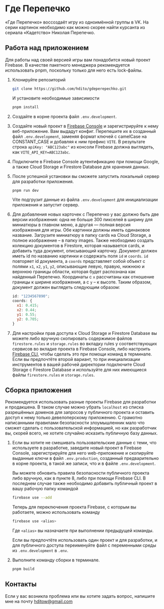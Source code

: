 # Где Перепечко

«Где Перепечко» воссоздаёт игру из одноимённой группы в VK. На серии картинок необходимо как можно скорее найти курсанта из сериала «Кадетство» Николая Перепечко.

## Работа над приложением

Для работы над своей версией игры вам понадобится новый проект Firebase. В качестве пакетного менеджера рекомендуется использовать pnpm, поскольку только для него есть lock-файлы.

1. Клонируйте репозиторий

   ```bash
   git clone https://github.com/hdito/gdeperepechko.git
   ```

   И установите необходимые зависимости

   ```bash
   pnpm install
   ```

2. Создайте в корне проекта файл `.env.development`.
3. Создайте новый проект в [Firebase Console](https://console.firebase.google.com) и зарегистрируйте к нему веб-приложение. Вам выдадут конфиг. Перепешите их в созданный файл `.env.development`, заменяя формат ключей с camelCase на CONSTANT_CASE и добавляя к ним префикс `VITE`. В результате строка `apiKey: "ABC123abc"` из консоли Firebase должна выглядеть, как `VITE_API_KEY=ABC123abc`.
4. Подключите в Firebase Console аутентификацию при помощи Google, а также Cloud Storage и Firestore Database для хранения данных.
5. После успешной установки вы сможете запустить локальный сервер для разработки приложения.

   ```bash
   pnpm run dev
   ```

   Vite подгрузит данные из файла `.env.development` для инициализации приложения и запустит сервер.

6. Для добавления новых карточек с Перепечко у вас должно быть две версии изображения: одна не больше 300 пикселей в ширину для миниатюры в главном меню, а другая — полная версия изображения для игры. Обе картинки должны иметь одинаковое название. Загрузите миниатюру в папку cards на Cloud Storage, а полное изображение – в папку images. Также необходимо создать колекцию документов в Firestore, которая называется cards, и добавить туда документ, описывающий карточку. Документ должен иметь id по названию картинки и содержать поля `id` и `coords`. `id` повторяет id документа, а `coords` представляет собой объект с полями `x1`, `x2`, `y1`, `y2`, описывающие левую, правую, нижнюю и верхнюю границы области, которая будет распознана как найденный Перепечко. Координаты с `x` рассчитаны как отношение границы к ширине изображения, а с `y` – к высоте. Таким образом, документ должен выглядеть следующим образом:
   ```javascript
   id: "1234567890";
   coords: {
     x1: 0.415;
     x2: 0.44;
     y1: 0.55;
     y2: 0.705;
   }
   ```
7. Для настройки прав доступа к Cloud Storage и Firestore Database вы можете либо вручную скопировать содержимое файлов `firestore.rules` и `storage.rules` во вкладку rules у соответствующих сервисов во вкладке проекта в Firebase Console, либо настроить [Firebase CLI](https://firebase.google.com/docs/cli), чтобы сделать это при помощи команд в терминале. Если вы предпочтёте второй вариант, то при инициализации инструментов в вашей рабочей директории подключите Cloud Storage с Firestore Database и используйте для них имеющиеся файлы `firestore.rules` и `storage.rules`.

## Сборка приложения

Рекомендуется использовать разные проекты Firebase для разработки и продакшена. В таком случае можно убрать `localhost` из списка разрешённых доменов для запросов у публичного проекта и оставить доступ к нему только девелоперскому приложению. С грамотно написанными правилами безопасности злоумышленник мало что сможет сделать c пользовательской информацией, но как разработчик вы, скорей всего, не хотите случайно исказить публичную базу данных.

1. Если вы хотите не смешивать пользовательские данные с теми, что используете в разработке, заведите новый проект в Firebase Console, зарегистрируйте для него web-приложение и скопируйте выданные ключи в файл `.env.production`, созданный предварительно в корне проекта, в такой же записи, что и в файле `.env.development`.

   Вы можете обновить правила безопасности публичного проекта либо вручную, как в пункте 8, либо при помощи Firebase CLI. В последнем случае также необходимо добавить публичный проект в вашу рабочую папку командой

   ```bash
   firebase use --add
   ```

   Теперь для переключения проекта Firebase, с которым вы работаете, можно использовать команду

   ```bash
   firebase use <alias>
   ```

   Где `<alias>` вы назначаете при выполнении предыдущей команды.

   Если вы предпочтёте использовать один проект и для разработки, и для публичного доступа переименуйте файл с переменными среды из `.env.development` в `.env`.

2. Выполните команду сборки в терминале.

   ```bash
   pnpm build
   ```

## Контакты

Если у вас возникла проблема или вы хотите задать вопрос, напишите мне на почту hditow@gmail.com
